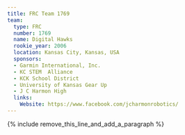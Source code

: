```yaml
---
title: FRC Team 1769
team:
  type: FRC
  number: 1769
  name: Digital Hawks
  rookie_year: 2006
  location: Kansas City, Kansas, USA
  sponsors:
  - Garmin International, Inc.
  - KC STEM  Alliance
  - KCK School District
  - University of Kansas Gear Up
  - J C Harmon High
  links:
    Website: https://www.facebook.com/jcharmonrobotics/
---
```


{% include remove_this_line_and_add_a_paragraph %}